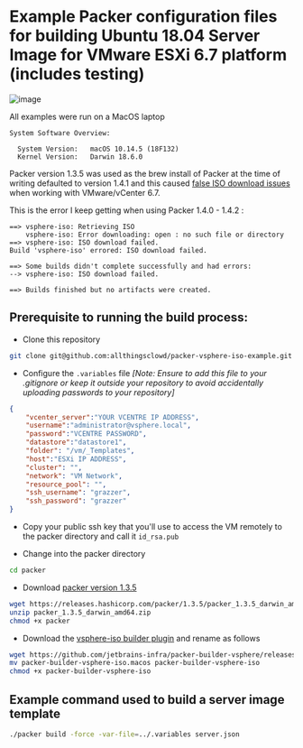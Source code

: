 # Example Packer configuration files for building Ubuntu 18.04 Server Image for VMware ESXi 6.7 platform (includes testing)

![image](https://user-images.githubusercontent.com/9472095/61236481-05dab980-a730-11e9-985c-e32c1b70841b.png)

All examples were run on a MacOS laptop

``` text
System Software Overview:

  System Version:	macOS 10.14.5 (18F132)
  Kernel Version:	Darwin 18.6.0
```

Packer version 1.3.5 was used as the brew install of Packer at the time of writing defaulted to version 1.4.1 and this caused [false ISO download issues](https://github.com/hashicorp/packer/issues/7622) when working with VMware/vCenter 6.7.

This is the error I keep getting when using Packer 1.4.0 - 1.4.2 :

``` text
==> vsphere-iso: Retrieving ISO
    vsphere-iso: Error downloading: open : no such file or directory
==> vsphere-iso: ISO download failed.
Build 'vsphere-iso' errored: ISO download failed.

==> Some builds didn't complete successfully and had errors:
--> vsphere-iso: ISO download failed.

==> Builds finished but no artifacts were created.
```

## Prerequisite to running the build process:

- Clone this repository

``` bash
git clone git@github.com:allthingsclowd/packer-vsphere-iso-example.git 
```

- Configure the `.variables` file _[Note: Ensure to add this file to your .gitignore or keep it outside your repository to avoid accidentally uploading passwords to your repository]_

``` json
{
    "vcenter_server":"YOUR VCENTRE IP ADDRESS",
    "username":"administrator@vsphere.local",
    "password":"VCENTRE PASSWORD",
    "datastore":"datastore1",
    "folder": "/vm/_Templates",
    "host":"ESXi IP ADDRESS",
    "cluster": "",
    "network": "VM Network",
    "resource_pool": "",
    "ssh_username": "grazzer",
    "ssh_password": "grazzer"
}
```

- Copy your public ssh key that you'll use to access the VM remotely to the packer directory and call it `id_rsa.pub`

- Change into the packer directory

``` bash
cd packer
```

- Download [packer version 1.3.5](https://releases.hashicorp.com/packer/1.3.5/packer_1.3.5_darwin_amd64.zip)

```bash
wget https://releases.hashicorp.com/packer/1.3.5/packer_1.3.5_darwin_amd64.zip
unzip packer_1.3.5_darwin_amd64.zip
chmod +x packer
```

- Download the [vsphere-iso builder plugin](https://github.com/jetbrains-infra/packer-builder-vsphere/releases/download/v2.3/packer-builder-vsphere-iso.macos) and rename as follows

``` bash
wget https://github.com/jetbrains-infra/packer-builder-vsphere/releases/download/v2.3/packer-builder-vsphere-iso.macos
mv packer-builder-vsphere-iso.macos packer-builder-vsphere-iso
chmod +x packer-builder-vsphere-iso
```

## Example command used to build a server image template

``` bash
./packer build -force -var-file=../.variables server.json
```